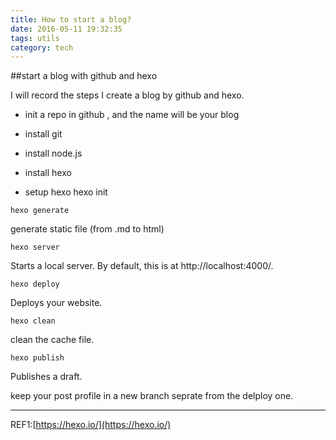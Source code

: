 ```yaml
---
title: How to start a blog?
date: 2016-05-11 19:32:35
tags: utils
category: tech
---
```


##start a blog with github and hexo

I will record the steps I create a blog by github and hexo.

* init a repo in github , and the name will be your blog

* install git

* install node.js

* install hexo

* setup hexo
hexo init

```
hexo generate
```
generate static file (from .md to html)

```
hexo server
```
Starts a local server.
By default, this is at http://localhost:4000/.

```
hexo deploy
```
Deploys your website.

```
hexo clean
```
clean the cache file.

```
hexo publish
```
Publishes a draft.

keep your post profile in a new branch seprate from the delploy one.

***
REF1:[https://hexo.io/](https://hexo.io/)